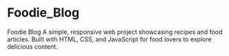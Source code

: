 # Foodie_Blog
Foodie Blog A simple, responsive web project showcasing recipes and food articles. Built with HTML, CSS, and JavaScript for food lovers to explore delicious content.
